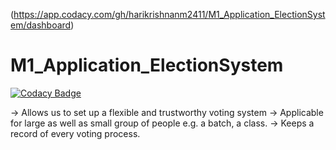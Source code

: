 (https://app.codacy.com/gh/harikrishnanm2411/M1_Application_ElectionSystem/dashboard)
# M1_Application_ElectionSystem

[![Codacy Badge](https://api.codacy.com/project/badge/Grade/730fa3ce8cba4565a131d4ec1d74d641)](https://app.codacy.com/gh/harikrishnanm2411/M1_Application_ElectionSystem?utm_source=github.com&utm_medium=referral&utm_content=harikrishnanm2411/M1_Application_ElectionSystem&utm_campaign=Badge_Grade_Settings)

-> Allows us to set up a flexible and trustworthy voting system
-> Applicable for large as well as small group of people e.g. a batch, a class.
-> Keeps a record of  every voting process.
